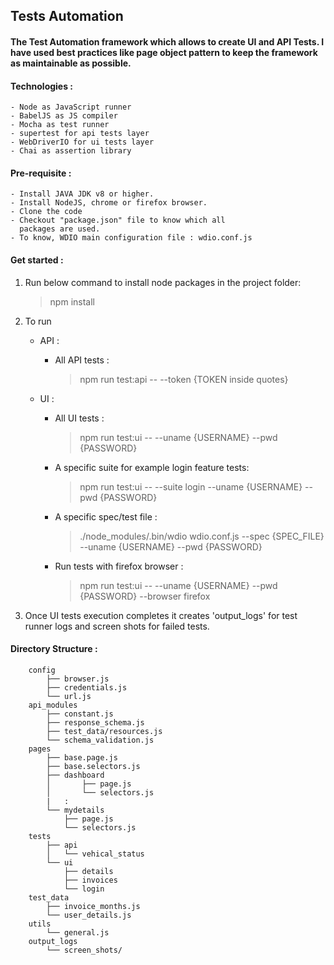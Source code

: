 ## Tests Automation

#### The Test Automation framework which allows to create UI and API Tests. I have used best practices like page object pattern to keep the framework as maintainable as possible.

#### Technologies :
    - Node as JavaScript runner
    - BabelJS as JS compiler
    - Mocha as test runner
    - supertest for api tests layer
    - WebDriverIO for ui tests layer   
    - Chai as assertion library 
 

#### Pre-requisite :

    - Install JAVA JDK v8 or higher.
    - Install NodeJS, chrome or firefox browser. 
    - Clone the code
    - Checkout "package.json" file to know which all 
      packages are used.
    - To know, WDIO main configuration file : wdio.conf.js  
    

#### Get started :

1. Run below command to install node packages in the project folder: 
    > npm install
2. To run 

    - API :
        - All API tests : 
            > npm run test:api -- --token {TOKEN inside quotes}
 
    - UI :
        - All UI tests : 
            > npm run test:ui -- --uname {USERNAME} --pwd {PASSWORD}
        - A specific suite for example login feature tests:
            > npm run test:ui -- --suite login --uname {USERNAME} --pwd {PASSWORD}
        - A specific spec/test file :
            > ./node_modules/.bin/wdio wdio.conf.js --spec {SPEC_FILE} --uname {USERNAME} --pwd {PASSWORD}
        - Run tests with firefox browser : 
            > npm run test:ui -- --uname {USERNAME} --pwd {PASSWORD} --browser firefox

3. Once UI tests execution completes it creates 'output_logs' for test runner logs and screen shots for failed tests.


#### Directory Structure :

                    
        config
            ├── browser.js
            ├── credentials.js
            └── url.js
        api_modules
            ├── constant.js
            ├── response_schema.js
            ├── test_data/resources.js
            └── schema_validation.js
        pages
            ├── base.page.js
            ├── base.selectors.js
            ├── dashboard
            │       ├── page.js
            │       └── selectors.js
            |   :               
            └── mydetails
                ├── page.js
                └── selectors.js
        tests
            ├── api
            │   └── vehical_status
            └── ui
                ├── details
                ├── invoices
                └── login
        test_data
            ├── invoice_months.js
            └── user_details.js
        utils
            └── general.js 
        output_logs
            └── screen_shots/
                                                                                                                                 

                           
                               
 

